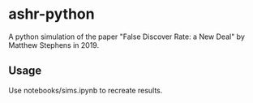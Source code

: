 # ashr-python

A python simulation of the paper "False Discover Rate: a New Deal" by Matthew Stephens in 2019.

## Usage
Use notebooks/sims.ipynb to recreate results. 
